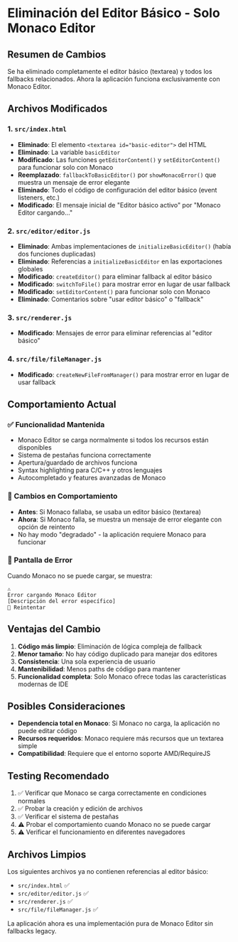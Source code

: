 # Eliminación del Editor Básico - Solo Monaco Editor

## Resumen de Cambios

Se ha eliminado completamente el editor básico (textarea) y todos los fallbacks relacionados. Ahora la aplicación funciona exclusivamente con Monaco Editor.

## Archivos Modificados

### 1. `src/index.html`
- **Eliminado**: El elemento `<textarea id="basic-editor">` del HTML
- **Eliminado**: La variable `basicEditor`
- **Modificado**: Las funciones `getEditorContent()` y `setEditorContent()` para funcionar solo con Monaco
- **Reemplazado**: `fallbackToBasicEditor()` por `showMonacoError()` que muestra un mensaje de error elegante
- **Eliminado**: Todo el código de configuración del editor básico (event listeners, etc.)
- **Modificado**: El mensaje inicial de "Editor básico activo" por "Monaco Editor cargando..."

### 2. `src/editor/editor.js`
- **Eliminado**: Ambas implementaciones de `initializeBasicEditor()` (había dos funciones duplicadas)
- **Eliminado**: Referencias a `initializeBasicEditor` en las exportaciones globales
- **Modificado**: `createEditor()` para eliminar fallback al editor básico
- **Modificado**: `switchToFile()` para mostrar error en lugar de usar fallback
- **Modificado**: `setEditorContent()` para funcionar solo con Monaco
- **Eliminado**: Comentarios sobre "usar editor básico" o "fallback"

### 3. `src/renderer.js`
- **Modificado**: Mensajes de error para eliminar referencias al "editor básico"

### 4. `src/file/fileManager.js`
- **Modificado**: `createNewFileFromManager()` para mostrar error en lugar de usar fallback

## Comportamiento Actual

### ✅ Funcionalidad Mantenida
- Monaco Editor se carga normalmente si todos los recursos están disponibles
- Sistema de pestañas funciona correctamente
- Apertura/guardado de archivos funciona
- Syntax highlighting para C/C++ y otros lenguajes
- Autocompletado y features avanzadas de Monaco

### 🚫 Cambios en Comportamiento
- **Antes**: Si Monaco fallaba, se usaba un editor básico (textarea)
- **Ahora**: Si Monaco falla, se muestra un mensaje de error elegante con opción de reintento
- No hay modo "degradado" - la aplicación requiere Monaco para funcionar

### 🔧 Pantalla de Error
Cuando Monaco no se puede cargar, se muestra:
```
⚠️
Error cargando Monaco Editor
[Descripción del error específico]
🔄 Reintentar
```

## Ventajas del Cambio

1. **Código más limpio**: Eliminación de lógica compleja de fallback
2. **Menor tamaño**: No hay código duplicado para manejar dos editores
3. **Consistencia**: Una sola experiencia de usuario
4. **Mantenibilidad**: Menos paths de código para mantener
5. **Funcionalidad completa**: Solo Monaco ofrece todas las características modernas de IDE

## Posibles Consideraciones

- **Dependencia total en Monaco**: Si Monaco no carga, la aplicación no puede editar código
- **Recursos requeridos**: Monaco requiere más recursos que un textarea simple
- **Compatibilidad**: Requiere que el entorno soporte AMD/RequireJS

## Testing Recomendado

1. ✅ Verificar que Monaco se carga correctamente en condiciones normales
2. ✅ Probar la creación y edición de archivos
3. ✅ Verificar el sistema de pestañas
4. ⚠️ Probar el comportamiento cuando Monaco no se puede cargar
5. ⚠️ Verificar el funcionamiento en diferentes navegadores

## Archivos Limpios

Los siguientes archivos ya no contienen referencias al editor básico:
- `src/index.html` ✅
- `src/editor/editor.js` ✅  
- `src/renderer.js` ✅
- `src/file/fileManager.js` ✅

La aplicación ahora es una implementación pura de Monaco Editor sin fallbacks legacy.

